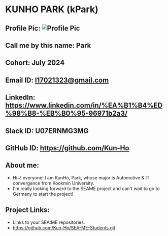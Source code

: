 # KUNHO PARK (kPark)
## Profile Pic: ![Profile Pic](https://github.com/Kun-Ho/SEA-ME-Students/blob/main/kPark/%EC%82%AC%EC%A7%84.png)
## Call me by this name: Park
## Cohort: July 2024
## Email ID: l17021323@gmail.com
## LinkedIn: https://www.linkedin.com/in/%EA%B1%B4%ED%98%B8-%EB%B0%95-96971b2a3/
## Slack ID: U07ERNMG3MG
## GitHub ID: https://github.com/Kun-Ho
## About me: 
- Hi~! everyone! I am KunHo, Park, whose major is Automotive & IT convergence from Kookmin University.
- I'm really looking forward to the SEAME project and can't wait to go to Germany to start the project!
## Project Links:
- Links to your SEA:ME repositories.
- <https://github.com/Kun-Ho/SEA-ME-Students.git>

